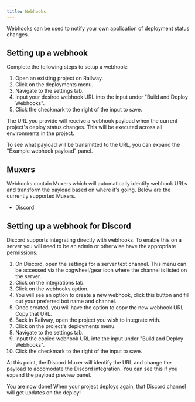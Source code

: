 ```yaml
---
title: Webhooks
---
```

Webhooks can be used to notify your own application of deployment status changes.

## Setting up a webhook
Complete the following steps to setup a webhook:

1. Open an existing project on Railway.
2. Click on the deployments menu.
3. Navigate to the settings tab.
4. Input your desired webhook URL into the input under "Build and Deploy Webhooks".
5. Click the checkmark to the right of the input to save.

The URL you provide will receive a webhook payload when the current project's deploy status changes.  This will be executed across all environments in the project.

To see what payload will be transmitted to the URL, you can expand the "Example webhook payload" panel.

## Muxers
Webhooks contain Muxers which will automatically identify webhook URLs and transform the payload based on where it's going.  Below are the currently supported Muxers.

- Discord

## Setting up a webhook for Discord
Discord supports integrating directly with webhooks. To enable this on a server you will need to be an admin or otherwise have the appropriate permissions.

1. On Discord, open the settings for a server text channel.  This menu can be accessed via the cogwheel/gear icon where the channel is listed on the server.
2. Click on the integrations tab.
3. Click on the webhooks option.
4. You will see an option to create a new webhook, click this button and fill out your preferred bot name and channel.
5. Once created, you will have the option to copy the new webhook URL.  Copy that URL.
6. Back in Railway, open the project you wish to integrate with.
7. Click on the project's deployments menu.
8. Navigate to the settings tab.
9. Input the copied webhook URL into the input under "Build and Deploy Webhooks".
10. Click the checkmark to the right of the input to save.

At this point, the Discord Muxer will identify the URL and change the payload to accomodate the Discord integration.  You can see this if you expand the payload preview panel.

You are now done!  When your project deploys again, that Discord channel will get updates on the deploy!